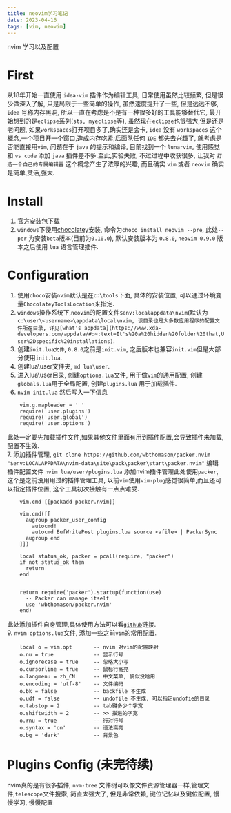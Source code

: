 ```yaml
---
title: neovim学习笔记
date: 2023-04-16
tags: [vim, neovim]
---
```


nvim 学习以及配置

<!--more-->  
# First

从18年开始一直使用 `idea-vim` 插件作为编辑工具, 日常使用虽然比较频繁, 但是很少做深入了解, 只是局限于一些简单的操作, 虽然速度提升了一些, 但是远远不够, `idea` 号称内存黑洞, 所以一直在考虑是不是有一种很多好的工具能够替代它,
最开始想到的是`eclipse`系列(`sts, myeclipse`等), 虽然现在`eclipse`也很强大,但是还是老问题, 如果`workspaces`打开项目多了,确实还是会卡, `idea` 没有 `workspaces` 这个概念,一个项目开一个窗口,造成内存吃紧;后面队任何 `IDE` 都失去兴趣了,
就考虑是否能直接用`vim`, 问题在于 `java` 的提示和编译, 目前找到一个 `lunarvim`, 使用感觉和 `vs code` 添加 `java` 插件差不多.至此,实验失败, 不过过程中收获很多, 让我对 `打造一个自己的专属编辑器` 这个概念产生了浓厚的兴趣, 而且确实 `vim` 或者 `neovim` 确实是简单,灵活,强大.   

# Install  

1. [官方安装包下载](https://github.com/neovim/neovim/releases) 
2. `windows`下使用[chocolatey](https://chocolatey.org/install)安装, 命令为`choco install neovim --pre`, 此处`--per` 为安装`beta`版本(目前为`0.10.0`), 默认安装版本为 `0.8.0`, `neovim 0.9.0` 版本之后使用 `lua` 语言管理插件.  

# Configuration

1. 使用`choco`安装`nvim`默认是在`c:\tools`下面, 具体的安装位置, 可以通过环境变量`ChocolateyToolsLocation`来指定.  
2. `windows`操作系统下,`neovim`的配置文件`$env:localappdata\nvim`(默认为`c:\user\<username>\appdata\local\nvim, 该目录也是大多数应用程序的配置文件所在目录, 详见[what's appdata](https://www.xda-developers.com/appdata/#:~:text=It's%20a%20hidden%20folder%20that,User%2Dspecific%20installations)`.   
3. 创建`init.lua文件`, `0.8.0`之前是`init.vim`, 之后版本也兼容`init.vim`但是大部分使用`init.lua`.  
4. 创建lua\user文件夹, `md lua\user`.  
5. 进入lua\user目录, 创建`options.lua`文件, 用于做`vim`的通用配置, 创建`globals.lua`用于全局配置, 创建`plugins.lua` 用于加载插件.  
6. `nvim init.lua` 然后写入一下信息   

```vim
    vim.g.mapleader = ' '
    require('user.plugins')
    require('user.global')
    require('user.options')
```

此处一定要先加载插件文件,如果其他文件里面有用到插件配置,会导致插件未加载,配置不生效.  
7. 添加插件管理, `git clone https://github.com/wbthomason/packer.nvim "$env:LOCALAPPDATA\nvim-data\site\pack\packer\start\packer.nvim"` 编辑插件配置文件 `nvim lua/user/plugins.lua` 添加nvim插件管理此处使用`packer`, 这个是之前没用用过的插件管理工具, 以前`vim`使用`vim-plug`感觉很简单,而且还可以指定插件位置, 这个工具初次接触有一点点难受.   

```
    vim.cmd [[packadd packer.nvim]]

    vim.cmd([[
      augroup packer_user_config
        autocmd!
        autocmd BufWritePost plugins.lua source <afile> | PackerSync
      augroup end
    ]])

    local status_ok, packer = pcall(require, "packer")
    if not status_ok then
      return
    end


    return require('packer').startup(function(use)
      -- Packer can manage itself
      use 'wbthomason/packer.nvim'
    end)
```

此处添加插件自身管理,具体使用方法可以看[`github`](https://github.com/wbthomason/packer.nvim)链接.  
9. `nvim options.lua`文件, 添加一些之前`vim`的常用配置.  

```
    local o = vim.opt       -- nvim 对vim的配置映射
    o.nu = true             -- 显示行号
    o.ignorecase = true     -- 忽略大小写
    o.cursorline = true     -- 鼠标行高亮
    o.langmenu = zh_CN      -- 中文菜单, 貌似没啥用
    o.encoding = 'utf-8'    -- 文件编码
    o.bk = false            -- backfile 不生成
    o.udf = false           -- undofile 不生成, 可以指定undofie的目录 
    o.tabstop = 2           -- tab键多少个字宽
    o.shiftwidth = 2        -- >> 推进的字宽
    o.rnu = true            -- 行对行号
    o.syntax = 'on'         -- 语法高亮
    o.bg = 'dark'           -- 背景色
```

# Plugins Config (未完待续)
nvim真的是有很多插件, `nvm-tree` 文件树可以像文件资源管理器一样,管理文件,`telescope`文件搜索, 简直太强大了, 但是非常依赖, 键位记忆以及键位配置, 慢慢学习, 慢慢配置
